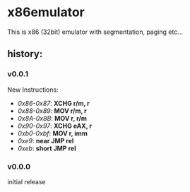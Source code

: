 # x86emulator
This is x86 (32bit) emulator with segmentation, paging etc...

## history:
### v0.0.1
New Instructions:
 - *0x86-0x87*: **XCHG r/m, r**
 - *0x88-0x89*: **MOV r/m, r**
 - *0x8A-0x8B*: **MOV r, r/m**
 - *0x90-0x97*: **XCHG eAX, r**
 - *0xb0-0xbf*: **MOV r, imm**
 - *0xe9*: **near JMP rel**
 - *0xeb*: **short JMP rel**
### v0.0.0
 initial release


